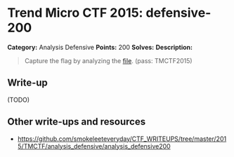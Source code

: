 # Trend Micro CTF 2015: defensive-200

**Category:** Analysis Defensive
**Points:** 200
**Solves:**
**Description:**

> Capture the flag by analyzing the [file](AnalyzeThis.zip). (pass: TMCTF2015)


## Write-up

(TODO)

## Other write-ups and resources

* <https://github.com/smokeleeteveryday/CTF_WRITEUPS/tree/master/2015/TMCTF/analysis_defensive/analysis_defensive200>
